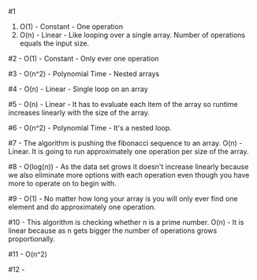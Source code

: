 #1 
  1) O(1) - Constant - One operation
  2) O(n) - Linear - Like looping over a single array.  Number of operations equals the input size.

#2 - O(1) - Constant - Only ever one operation

#3 - O(n^2) - Polynomial Time - Nested arrays

#4 - O(n) - Linear - Single loop on an array

#5 - O(n) - Linear - It has to evaluate each item of the array so runtime increases linearly with the size of the array.

#6 - O(n^2) - Polynomial Time - It's a nested loop.

#7 - The algorithm is pushing the fibonacci sequence to an array. O(n) - Linear.  It is going to run approximately one operation per size of the array.

#8 - O(log(n)) - As the data set grows it doesn't increase linearly because we also eliminate more options with each operation even though you have more to operate on to begin with.

#9 - O(1) - No matter how long your array is you will only ever find one element and do approximately one operation.

#10 - This algorithm is checking whether n is a prime number.  O(n) - It is linear because as n gets bigger the number of operations grows proportionally. 

#11 - O(n^2) 

#12 - 

